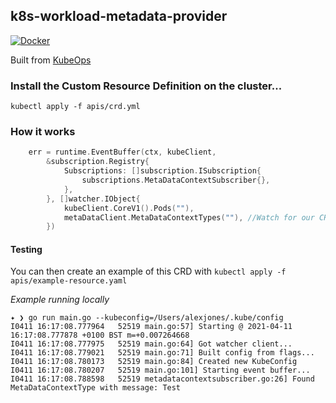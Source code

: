 ## k8s-workload-metadata-provider

[![Docker](https://github.com/AlexsJones/k8s-workload-metadata-provider/actions/workflows/docker-publish.yml/badge.svg)](https://github.com/AlexsJones/k8s-workload-metadata-provider/actions/workflows/docker-publish.yml)

Built from [KubeOps](https://github.com/AlexsJones/KubeOps)

### Install the Custom Resource Definition on the cluster...

`kubectl apply -f apis/crd.yml`

### How it works

```go
	err = runtime.EventBuffer(ctx, kubeClient,
		&subscription.Registry{
			Subscriptions: []subscription.ISubscription{
				subscriptions.MetaDataContextSubscriber{},
			},
		}, []watcher.IObject{
			kubeClient.CoreV1().Pods(""),
			metaDataClient.MetaDataContextTypes(""), //Watch for our CRD
		})
```

#### Testing

You can then create an example of this CRD with `kubectl apply -f apis/example-resource.yaml`

_Example running locally_

```
✦ ❯ go run main.go --kubeconfig=/Users/alexjones/.kube/config
I0411 16:17:08.777964   52519 main.go:57] Starting @ 2021-04-11 16:17:08.777878 +0100 BST m=+0.007264668
I0411 16:17:08.777975   52519 main.go:64] Got watcher client...
I0411 16:17:08.779021   52519 main.go:71] Built config from flags...
I0411 16:17:08.780173   52519 main.go:84] Created new KubeConfig
I0411 16:17:08.780207   52519 main.go:101] Starting event buffer...
I0411 16:17:08.788598   52519 metadatacontextsubscriber.go:26] Found MetaDataContextType with message: Test
```
